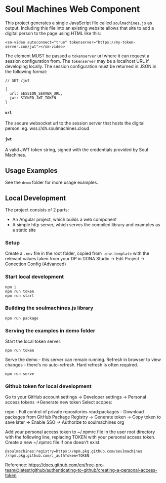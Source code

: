 # Soul Machines Web Component

This project generates a single JavaScript file called `soulmachines.js` as output. Including this file into an existing website allows that site to add a digital person to the page using HTML like this:

```
<sm-video autoconnect="true" tokenserver="https://my-token-server.com/jwt"></sm-video>
```

The element MUST be passed a `tokenserver` url where it can request a session configuration from. The `tokenserver` may be a localhost URL if developing locally. The session configuration must be returned in JSON in the following format:

```
// GET /jwt

{
  url: SESSION_SERVER_URL,
  jwt: SIGNED_JWT_TOKEN
}

```

#### `url`

The secure websocket url to the session server that hosts the digital person.
eg. wss://dh.soulmachines.cloud

#### `jwt`

A valid JWT token string, signed with the credentials provided by Soul Machines.

## Usage Examples

See the `demo` folder for more usage examples.

## Local Development

The project consists of 2 parts:

- An Angular project, which builds a web component
- A simple http server, which serves the compiled library and examples as a static site

### Setup

Create a `.env` file in the root folder, copied from `.env.template` with the relevant values taken from your DP in DDNA Studio -> Edit Project -> Conection Config (Advanced)

### Start local development

```
npm i
npm run token
npm run start
```

### Building the soulmachines.js library

```
npm run package
```

### Serving the examples in demo folder

Start the local token server:

```
npm run token
```

Serve the demo - this server can remain running. Refresh in browser to view changes - there's no auto-refresh. Hard refresh is often required.

```
npm run serve
```

### Github token for local development

Go to your GitHub account settings -> Developer settings -> Personal access tokens ->Generate new token Select scopes:

repo - Full control of private repositories
read:packages - Download packages from GitHub Package Registry
-> Generate token -> Copy token to save later -> Enable SSO -> Authorize to soulmachines org

Add your personal access token to ~/.npmrc file in the user root directory with the following line, replacing TOKEN with your personal access token. Create a new ~/.npmrc file if one doesn't exist.

```
@soulmachines:registry=https://npm.pkg.github.com/soulmachines
//npm.pkg.github.com/:_authToken=TOKEN
```

Reference: https://docs.github.com/en/free-pro-team@latest/github/authenticating-to-github/creating-a-personal-access-token
